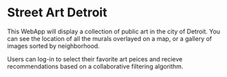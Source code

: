 # Street Art Detroit

This WebApp will display a collection of public art in the city of Detroit. You can see the location of all the murals overlayed on a map, or a gallery of images sorted by neighborhood.

Users can log-in to select their favorite art peices and recieve recommendations based on a collaborative filtering algorithm.
